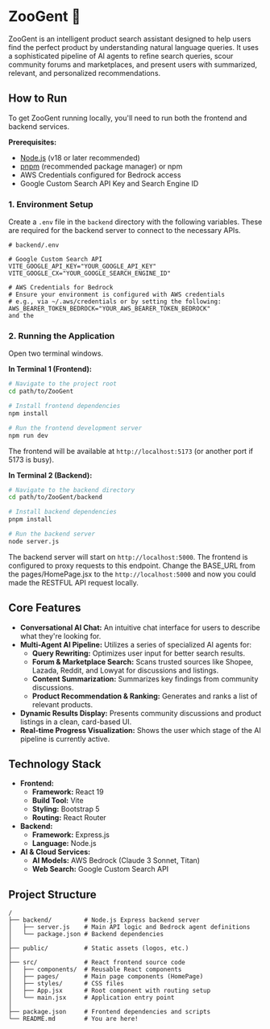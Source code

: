 # ZooGent 🦓

ZooGent is an intelligent product search assistant designed to help users find the perfect product by understanding natural language queries. It uses a sophisticated pipeline of AI agents to refine search queries, scour community forums and marketplaces, and present users with summarized, relevant, and personalized recommendations.

## How to Run

To get ZooGent running locally, you'll need to run both the frontend and backend services.

**Prerequisites:**
*   [Node.js](https://nodejs.org/) (v18 or later recommended)
*   [pnpm](https://pnpm.io/installation) (recommended package manager) or npm
*   AWS Credentials configured for Bedrock access
*   Google Custom Search API Key and Search Engine ID

### 1. Environment Setup

Create a `.env` file in the `backend` directory with the following variables. These are required for the backend server to connect to the necessary APIs.

```env
# backend/.env

# Google Custom Search API
VITE_GOOGLE_API_KEY="YOUR_GOOGLE_API_KEY"
VITE_GOOGLE_CX="YOUR_GOOGLE_SEARCH_ENGINE_ID"

# AWS Credentials for Bedrock
# Ensure your environment is configured with AWS credentials
# e.g., via ~/.aws/credentials or by setting the following:
AWS_BEARER_TOKEN_BEDROCK="YOUR_AWS_BEARER_TOKEN_BEDROCK"
and the
```

### 2. Running the Application

Open two terminal windows.

**In Terminal 1 (Frontend):**
```bash
# Navigate to the project root
cd path/to/ZooGent

# Install frontend dependencies
npm install

# Run the frontend development server
npm run dev
```
The frontend will be available at `http://localhost:5173` (or another port if 5173 is busy).

**In Terminal 2 (Backend):**
```bash
# Navigate to the backend directory
cd path/to/ZooGent/backend

# Install backend dependencies
pnpm install

# Run the backend server
node server.js
```
The backend server will start on `http://localhost:5000`. The frontend is configured to proxy requests to this endpoint.
Change the BASE_URL from the pages/HomePage.jsx to the `http://localhost:5000` and now you could made the RESTFUL API request locally.

## Core Features

*   **Conversational AI Chat:** An intuitive chat interface for users to describe what they're looking for.
*   **Multi-Agent AI Pipeline:** Utilizes a series of specialized AI agents for:
    *   **Query Rewriting:** Optimizes user input for better search results.
    *   **Forum & Marketplace Search:** Scans trusted sources like Shopee, Lazada, Reddit, and Lowyat for discussions and listings.
    *   **Content Summarization:** Summarizes key findings from community discussions.
    *   **Product Recommendation & Ranking:** Generates and ranks a list of relevant products.
*   **Dynamic Results Display:** Presents community discussions and product listings in a clean, card-based UI.
*   **Real-time Progress Visualization:** Shows the user which stage of the AI pipeline is currently active.

## Technology Stack

*   **Frontend:**
    *   **Framework:** React 19
    *   **Build Tool:** Vite
    *   **Styling:** Bootstrap 5
    *   **Routing:** React Router
*   **Backend:**
    *   **Framework:** Express.js
    *   **Language:** Node.js
*   **AI & Cloud Services:**
    *   **AI Models:** AWS Bedrock (Claude 3 Sonnet, Titan)
    *   **Web Search:** Google Custom Search API

## Project Structure

```
/
├── backend/         # Node.js Express backend server
│   ├── server.js    # Main API logic and Bedrock agent definitions
│   └── package.json # Backend dependencies
│
├── public/          # Static assets (logos, etc.)
│
├── src/             # React frontend source code
│   ├── components/  # Reusable React components
│   ├── pages/       # Main page components (HomePage)
│   ├── styles/      # CSS files
│   ├── App.jsx      # Root component with routing setup
│   └── main.jsx     # Application entry point
│
├── package.json     # Frontend dependencies and scripts
└── README.md        # You are here!
```